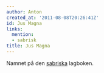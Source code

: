 ```yaml
---
author: Anton
created_at: '2011-08-08T20:26:41Z'
id: Jus Magna
links:
  mention:
  - sabrisk
title: Jus Magna
---
```


Namnet på den [sabriska] lagboken.

  [sabriska]: sabrisk
